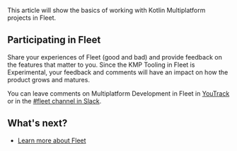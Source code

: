 [//]: # (title: Fleet for Multiplatform development)

This article will show the basics of working with Kotlin Multiplatform projects in Fleet.

## Participating in Fleet

Share your experiences of Fleet (good and bad) and provide feedback on the features that matter to you.
Since the KMP Tooling in Fleet is Experimental, your feedback and comments will have an impact on how the product grows and matures.

You can leave comments on Multiplatform Development in Fleet in [YouTrack](https://youtrack.jetbrains.com/issues/FL) or
in the [#fleet channel in Slack](https://app.slack.com/client/T09229ZC6/C063G2ZBF8V). 

## What's next?

* [Learn more about Fleet](https://www.jetbrains.com/help/fleet)

